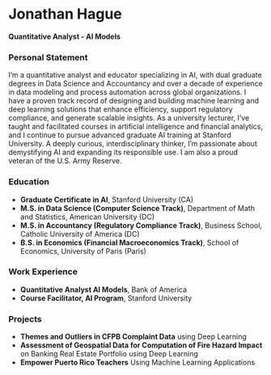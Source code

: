 # Jonathan Hague  
**Quantitative Analyst - AI Models**  

### Personal Statement 
I’m a quantitative analyst and educator specializing in AI, with dual graduate degrees in Data Science and Accountancy and over a decade of experience in data modeling and process automation across global organizations. I have a proven track record of designing and building machine learning and deep learning solutions that enhance efficiency, support regulatory compliance, and generate scalable insights. As a university lecturer, I’ve taught and facilitated courses in artificial intelligence and financial analytics, and I continue to pursue advanced graduate AI training at Stanford University. A deeply curious, interdisciplinary thinker, I’m passionate about demystifying AI and expanding its responsible use. I am also a proud veteran of the U.S. Army Reserve.


### Education
- **Graduate Certificate in AI**, Stanford University (CA)  
- **M.S. in Data Science (Computer Science Track)**, Department of Math and Statistics, American University (DC)  
- **M.S. in Accountancy (Regulatory Compliance Track)**, Business School, Catholic University of America (DC)  
- **B.S. in Economics (Financial Macroeconomics Track)**, School of Economics, University of Paris (Paris)  

### Work Experience
- **Quantitative Analyst AI Models**, Bank of America  
- **Course Facilitator, AI Program**, Stanford University  

### Projects
- **Themes and Outliers in CFPB Complaint Data** using Deep Learning  
- **Assessment of Geospatial Data for Computation of Fire Hazard Impact** on Banking Real Estate Portfolio using Deep Learning  
- **Empower Puerto Rico Teachers** Using Machine Learning Applications  

